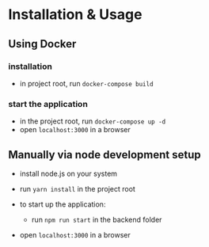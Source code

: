 # Installation & Usage

## Using Docker

### installation

- in project root, run `docker-compose build`

### start the application

- in the project root, run `docker-compose up -d`
- open `localhost:3000` in a browser

## Manually via node development setup

- install node.js on your system
- run `yarn install` in the project root

- to start up the application:

  - run `npm run start` in the backend folder

- open `localhost:3000` in a browser
